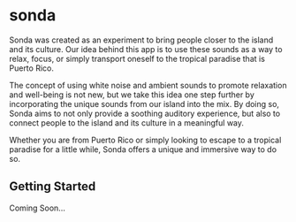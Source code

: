 # sonda

Sonda was created as an experiment to bring people closer to the island and its culture. Our idea behind this app is to use these sounds as a way to relax, focus, or simply transport oneself to the tropical paradise that is Puerto Rico.

The concept of using white noise and ambient sounds to promote relaxation and well-being is not new, but we take this idea one step further by incorporating the unique sounds from our island into the mix. By doing so, Sonda aims to not only provide a soothing auditory experience, but also to connect people to the island and its culture in a meaningful way.

Whether you are from Puerto Rico or simply looking to escape to a tropical paradise for a little while, Sonda offers a unique and immersive way to do so.

## Getting Started

Coming Soon...
